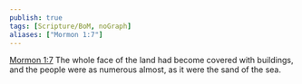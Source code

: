 ```yaml
---
publish: true
tags: [Scripture/BoM, noGraph]
aliases: ["Mormon 1:7"]
---
```

[Mormon 1:7](https://churchofjesuschrist.org/study/scriptures/bofm/morm/1?lang=eng&id=p7#p7) The whole face of the land had become covered with buildings, and the people were as numerous almost, as it were the sand of the sea.
